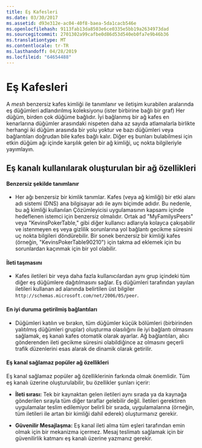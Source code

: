 ```yaml
---
title: Eş Kafesleri
ms.date: 03/30/2017
ms.assetid: d93e312e-ac04-40f8-baea-5da1cacb546e
ms.openlocfilehash: 9113fab13da8503e6ce0335e5bb19a2634973dad
ms.sourcegitcommit: 2701302a99cafbe0d86d53d540eb0fa7e9b46b36
ms.translationtype: MT
ms.contentlocale: tr-TR
ms.lasthandoff: 04/28/2019
ms.locfileid: "64654488"
---
```

# <a name="peer-meshes"></a>Eş Kafesleri
A *mesh* benzersiz kafes kimliği ile tanımlanır ve iletişim kurabilen aralarında eş düğümleri adlandırılmış koleksiyonu (ister birbirine bağlı bir graf) Her düğüm, birden çok düğüme bağlıdır. İyi bağlanmış bir ağ kafes en kenarlarına düğümler arasındaki nispeten daha az sayıda atlamalarla birlikte herhangi iki düğüm arasında bir yolu yoktur ve bazı düğümleri veya bağlantıları doğrudan bile kafes bağlı kalır. Diğer eş bunları bulabilmesi için etkin düğüm ağı içinde karşılık gelen bir ağ kimliği, uç nokta bilgileriyle yayımlayın.  
  
## <a name="characteristics-of-a-mesh-created-using-peer-channel"></a>Eş kanalı kullanılarak oluşturulan bir ağ özellikleri  
  
#### <a name="uniquely-identified"></a>Benzersiz şekilde tanımlanır  
  
- Her ağı benzersiz bir kimlik tanımlar. Kafes (veya ağ kimliği) bir etki alanı adı sistemi (DNS) ana bilgisayar adı ile aynı biçimde adıdır. Bu nedenle, bu ağ kimliği kullanılan Çözümleyicisi uygulamasının kapsamı içinde hedeflenen istemci için benzersiz olmalıdır. Ortak ad "MyFamilysPeers" veya "KevinsPokerTable," gibi diğer kullanıcı adlarıyla kolayca çakışabilir ve istenmeyen eş veya gizlilik sorunlarına yol bağlantı gecikme süresini uç nokta bilgileri döndürebilir. Bir sonek benzersiz bir kimliği kafes (örneğin, "KevinsPokerTable90210") için takma ad eklemek için bu sorunlardan kaçınmak için bir yol olabilir.  
  
#### <a name="message-flooding"></a>İleti taşmasını  
  
- Kafes iletileri bir veya daha fazla kullanıcılardan aynı grup içindeki tüm diğer eş düğümlere dağıtılmasını sağlar. Eş düğümleri tarafından yayılan iletileri kullanan ad alanında belirtilen üst bilgiler `http://schemas.microsoft.com/net/2006/05/peer`.  
  
#### <a name="optimized-connections"></a>En iyi duruma getirilmiş bağlantıları  
  
- Düğümleri katılın ve bırakın, tüm düğümler küçük bölümleri (birbirinden yalıtılmış düğümleri gruplar) oluşturma olasılığını ile iyi bağlantı olmasını sağlamak, eş kanalı kafes otomatik olarak ayarlar. Ağ bağlantıları, alıcı gönderenden ileti gecikme süresini olabildiğince az olmasını geçerli trafik düzenlerini esas alarak de dinamik olarak getirilir.  
  
#### <a name="popular-network-features-that-peer-channel-does-not-provide"></a>Eş kanal sağlamaz popüler ağ özellikleri  
 Eş kanal sağlamaz popüler ağ özelliklerinin farkında olmak önemlidir. Tüm eş kanalı üzerine oluşturulabilir, bu özellikler şunları içerir:  
  
- **İleti sırası:** Tek bir kaynaktan gelen iletileri aynı sırada ya da kaynağa gönderilen sırayla tüm diğer taraflar gelebilir değil. İletileri gerektiren uygulamalar teslim edilemiyor belirli bir sırada, uygulamalarına (örneğin, tüm iletileri ile artan bir kimliği dahil ederek) oluşturmanız gerekir.  
  
- **Güvenilir Mesajlaşma:** Eş kanal ileti alma tüm eşleri tarafından emin olmak için bir mekanizma içermez. Mesaj teslimatı sağlamak için bir güvenilirlik katmanı eş kanalı üzerine yazmanız gerekir.

